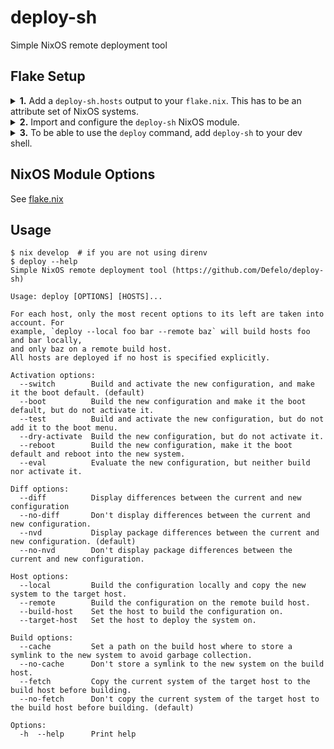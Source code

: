 # deploy-sh
Simple NixOS remote deployment tool

## Flake Setup
<details>
  <summary>
    <b>1.</b> Add a <code>deploy-sh.hosts</code> output to your <code>flake.nix</code>. This has to be an attribute set of NixOS systems.
  </summary>

  ```nix
  {
    outputs = {self, nixpkgs, ...}: {
      nixosConfigurations = {
        foo = nixpkgs.lib.nixosSystem { ... };
        bar = nixpkgs.lib.nixosSystem { ... };
        baz = nixpkgs.lib.nixosSystem { ... };
      };
      deploy-sh.hosts = self.nixosConfigurations;
    };
  }
  ```
</details>

<details>
  <summary>
    <b>2.</b> Import and configure the <code>deploy-sh</code> NixOS module.
  </summary>

  ```nix
  {
    inputs = {
      deploy-sh.url = "github:Defelo/deploy-sh";
    };
    outputs = {self, nixpkgs, deploy-sh, ...}: {
      nixosConfigurations.foo = nixpkgs.lib.nixosSystem {
        # ...
        modules = [
          # ...
          deploy-sh.nixosModules.default
          {
            deploy-sh.targetHost = "root@10.13.37.2";
          }
        ];
      };
      deploy-sh.hosts = self.nixosConfigurations;
    };
  }
  ```
</details>

<details>
  <summary>
    <b>3.</b> To be able to use the <code>deploy</code> command, add <code>deploy-sh</code> to your dev shell.
  </summary>

  ```nix
  {
    inputs = {
      deploy-sh = "github:Defelo/deploy-sh";
    };
    outputs = {self, nixpkgs, deploy-sh, ...}: let
      system = "x86_64-linux";
      pkgs = import nixpkgs {inherit system;};
    in {
      devShells.${system}.default = pkgs.mkShell {
        packages = [
          deploy-sh.packages.${system}.default
        ];
      };
    };
  }
  ```
</details>

## NixOS Module Options
See [flake.nix](https://github.com/Defelo/deploy-sh/blob/develop/flake.nix#L48-L77)

## Usage
```
$ nix develop  # if you are not using direnv
$ deploy --help
Simple NixOS remote deployment tool (https://github.com/Defelo/deploy-sh)

Usage: deploy [OPTIONS] [HOSTS]...

For each host, only the most recent options to its left are taken into account. For
example, `deploy --local foo bar --remote baz` will build hosts foo and bar locally,
and only baz on a remote build host.
All hosts are deployed if no host is specified explicitly.

Activation options:
  --switch        Build and activate the new configuration, and make it the boot default. (default)
  --boot          Build the new configuration and make it the boot default, but do not activate it.
  --test          Build and activate the new configuration, but do not add it to the boot menu.
  --dry-activate  Build the new configuration, but do not activate it.
  --reboot        Build the new configuration, make it the boot default and reboot into the new system.
  --eval          Evaluate the new configuration, but neither build nor activate it.

Diff options:
  --diff          Display differences between the current and new configuration
  --no-diff       Don't display differences between the current and new configuration.
  --nvd           Display package differences between the current and new configuration. (default)
  --no-nvd        Don't display package differences between the current and new configuration.

Host options:
  --local         Build the configuration locally and copy the new system to the target host.
  --remote        Build the configuration on the remote build host.
  --build-host    Set the host to build the configuration on.
  --target-host   Set the host to deploy the system on.

Build options:
  --cache         Set a path on the build host where to store a symlink to the new system to avoid garbage collection.
  --no-cache      Don't store a symlink to the new system on the build host.
  --fetch         Copy the current system of the target host to the build host before building.
  --no-fetch      Don't copy the current system of the target host to the build host before building. (default)

Options:
  -h  --help      Print help
```

